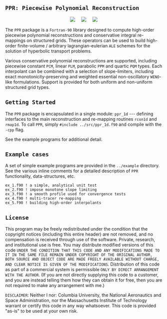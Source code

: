
## `PPR: Piecewise Polynomial Reconstruction`

<p align="center">
 <img src="../master/img/shear-1.png"> &nbsp &nbsp
 <img src="../master/img/shear-2.png"> &nbsp &nbsp
 <img src="../master/img/shear-3.png">
</p>

The `PPR` package is a `Fortran-90` library designed to compute high-order piecewise polynomial reconstructions and conservative integral re-mappings on structured grids. These operators can be used to build high-order finite-volume / arbitrary lagrangian-eulerian `ALE` schemes for the solution of hyperbolic transport problems.

Various conservative polynomial reconstructions are supported, including piecewise constant `PCM`, linear `PLM`, parabolic `PPM` and quartic `PQM` types. Each interpolant can be combined with a selection of slope-limiters, including exact monotonicity-preserving and weighted essential non-oscillatory `WENO`-like formulations. Support is provided for both uniform and non-uniform structured grid types.

## `Getting Started`

The `PPR` package is encapsulated in a single module: `ppr_1d` --- defining interfaces to the main reconstruction and re-mapping routines `rcon1d` and `rmap1d`. To call `PPR`, simply `#include ../src/ppr_1d.f90` and compile with the `-cpp` flag. 

See the example programs for additional detail.

## `Example cases`

A set of simple example programs are provided in the `../example` directory. See the various inline comments for a detailed description of `PPR` functionality, data-structures, etc. 
````
ex_1.f90 ! a simple, analytical unit test
ex_2.f90 ! impose monotone slope limiting
ex_3.f90 ! a smooth profile used for convergence tests
ex_4.f90 ! multi-tracer re-mapping
ex_5.f90 ! building high-order interpolants
````

## `License`

This program may be freely redistributed under the condition that the copyright notices (including this entire header) are not removed, and no compensation is received through use of the software. Private, research, and institutional use is free. You may distribute modified versions of this code `UNDER THE CONDITION THAT THIS CODE AND ANY MODIFICATIONS MADE TO IT IN THE SAME FILE REMAIN UNDER COPYRIGHT OF THE ORIGINAL AUTHOR, BOTH SOURCE AND OBJECT CODE ARE MADE FREELY AVAILABLE WITHOUT CHARGE, AND CLEAR NOTICE IS GIVEN OF THE MODIFICATIONS`. Distribution of this code as part of a commercial system is permissible `ONLY BY DIRECT ARRANGEMENT WITH THE AUTHOR`. (If you are not directly supplying this code to a customer, and you are instead telling them how they can obtain it for free, then you are not required to make any arrangement with me.)

`DISCLAIMER`: Neither I nor: Columbia University, the National Aeronautics and Space Administration, nor the Massachusetts Institute of Technology warrant or certify this code in any way whatsoever.  This code is provided "as-is" to be used at your own risk.



